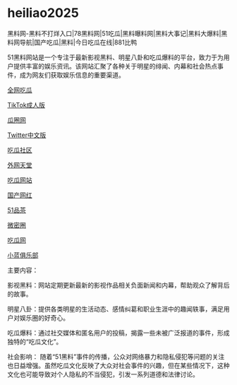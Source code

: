 # heiliao2025
黑料网-黑料不打烊入口|78黑料网|51吃瓜|黑料曝料网|黑料大事记|黑料大爆料|黑料网导航|国产吃瓜|黑料|今日吃瓜在线|881比鸭

51黑料网站是一个专注于最新影视黑料、明星八卦和吃瓜爆料的平台，致力于为用户提供丰富的娱乐资讯。该网站汇聚了各种关于明星的绯闻、内幕和社会热点事件，成为网友们获取娱乐信息的重要渠道。

<a href="https://cg4-21.pages.dev/">全网吃瓜</a>

<a href="https://tiktok06.pages.dev/">TikTok成人版</a>

<a href="https://cg6-21.pages.dev/">瓜圈网</a>

<a href="https://twitter-06.pages.dev/">Twitter中文版</a>

<a href="https://cg5-24.pages.dev/">吃瓜社区</a>

<a href="https://waiwang06.pages.dev/">外网天堂</a>

<a href="https://cg1-27.pages.dev/">吃瓜网站</a>

<a href="https://wanghong-06.pages.dev/">国产网红</a>

<a href="https://pc8-34.pages.dev/">51品茶</a>

<a href="https://weimiquan06.pages.dev/">微密圈</a>

<a href="https://cg1-39.pages.dev/">吃瓜网</a>

<a href="https://xiaolan-06.pages.dev/">小蓝俱乐部</a>

主要内容：

影视黑料：网站定期更新最新的影视作品相关负面新闻和内幕，帮助观众了解背后的故事。

明星八卦：提供各类明星的生活动态、感情纠葛和职业生涯中的趣闻轶事，满足用户对娱乐圈的好奇心。

吃瓜爆料：通过社交媒体和匿名用户的投稿，揭露一些未被广泛报道的事件，形成独特的“吃瓜文化”。

社会影响：
随着“51黑料”事件的传播，公众对网络暴力和隐私侵犯等问题的关注也日益增强。虽然吃瓜文化反映了大众对社会事件的兴趣，但在某些情况下，这种文化也可能导致对个人隐私的不当侵犯，引发一系列道德和法律讨论。
